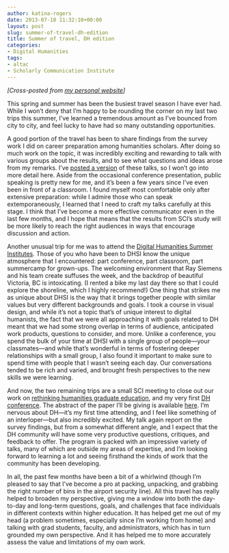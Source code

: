 ```yaml
---
author: katina-rogers
date: 2013-07-10 11:32:10+00:00
layout: post
slug: summer-of-travel-dh-edition
title: Summer of travel, DH edition
categories:
- Digital Humanities
tags:
- altac
- Scholarly Communication Institute
---
```


_[Cross-posted from [my personal website](http://wp.me/p2CaGd-iZ)]_

This spring and summer has been the busiest travel season I have ever had. While I won’t deny that I’m happy to be rounding the corner on my last two trips this summer, I’ve learned a tremendous amount as I’ve bounced from city to city, and feel lucky to have had so many outstanding opportunities.

A good portion of the travel has been to share findings from the survey work I did on career preparation among humanities scholars. After doing so much work on the topic, it was incredibly exciting and rewarding to talk with various groups about the results, and to see what questions and ideas arose from my remarks. I’ve [posted a version](http://katinarogers.com/2013/04/23/humanities-unbound-careers-scholarship-beyond-the-tenure-track/) of these talks, so I won’t go into more detail here. Aside from the occasional conference presentation, public speaking is pretty new for me, and it’s been a few years since I’ve even been in front of a classroom. I found myself most comfortable only after extensive preparation: while I admire those who can speak extemporaneously, I learned that I need to craft my talks carefully at this stage. I think that I’ve become a more effective communicator even in the last few months, and I hope that means that the results from SCI’s study will be more likely to reach the right audiences in ways that encourage discussion and action.

Another unusual trip for me was to attend the [Digital Humanities Summer Institutes](http://dhsi.org/). Those of you who have been to DHSI know the unique atmosphere that I encountered: part conference, part classroom, part summercamp for grown-ups. The welcoming environment that Ray Siemens and his team create suffuses the week, and the backdrop of beautiful Victoria, BC is intoxicating. (I rented a bike my last day there so that I could explore the shoreline, which I highly recommend!) One thing that strikes me as unique about DHSI is the way that it brings together people with similar values but very different backgrounds and goals. I took a course in visual design, and while it’s not a topic that’s of unique interest to digital humanists, the fact that we were all approaching it with goals related to DH meant that we had some strong overlap in terms of audience, anticipated work products, questions to consider, and more. Unlike a conference, you spend the bulk of your time at DHSI with a single group of people&mdash;your classmates&mdash;and while that’s wonderful in terms of fostering deeper relationships with a small group, I also found it important to make sure to spend time with people that I wasn’t seeing each day. Our conversations tended to be rich and varied, and brought fresh perspectives to the new skills we were learning. 

And now, the two remaining trips are a small SCI meeting to close out our work on [rethinking humanities graduate education](http://uvasci.org/current-work/graduate-education/), and my very first [DH conference](http://dh2013.unl.edu/). The abstract of the paper I’ll be giving is available [here](http://dh2013.unl.edu/abstracts/ab-145.html). I’m nervous about DH&mdash;it’s my first time attending, and I feel like something of an interloper&mdash;but also incredibly excited. My talk again report on the survey findings, but from a somewhat different angle, and I expect that the DH community will have some very productive questions, critiques, and feedback to offer. The program is packed with an impressive variety of talks, many of which are outside my areas of expertise, and I’m looking forward to learning a lot and seeing firsthand the kinds of work that the community has been developing.

In all, the past few months have been a bit of a whirlwind (though I’m pleased to say that I’ve become a pro at packing, unpacking, and grabbing the right number of bins in the airport security line). All this travel has really helped to broaden my perspective, giving me a window into both the day-to-day and long-term questions, goals, and challenges that face individuals in different contexts within higher education. It has helped get me out of my head (a problem sometimes, especially since I’m working from home) and talking with grad students, faculty, and administrators, which has in turn grounded my own perspective. And it has helped me to more accurately assess the value and limitations of my own work. 
